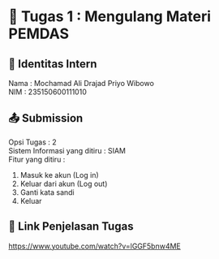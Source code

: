 # 📁 Tugas 1 : Mengulang Materi PEMDAS

## 👤 Identitas Intern
Nama : Mochamad Ali Drajad Priyo Wibowo          
NIM  : 235150600111010

## 📤 Submission  

Opsi Tugas : 2            
Sistem Informasi yang ditiru : SIAM              
Fitur yang ditiru :                   
1. Masuk ke akun (Log in)
2. Keluar dari akun (Log out)
3. Ganti kata sandi
4. Keluar

## 🔗 Link Penjelasan Tugas

https://www.youtube.com/watch?v=lGGF5bnw4ME

